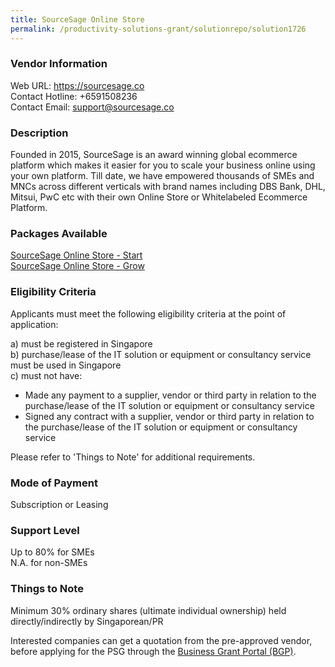 ```yaml
---
title: SourceSage Online Store
permalink: /productivity-solutions-grant/solutionrepo/solution1726
---
```


### Vendor Information
Web URL: https://sourcesage.co <br>Contact Hotline: +6591508236 <br>Contact Email: support@sourcesage.co <br>

### Description

Founded in 2015, SourceSage is an award winning global ecommerce platform which makes it easier for you to scale your business online using your own platform. Till date, we have empowered thousands of SMEs and MNCs across different verticals with brand names including DBS Bank, DHL, Mitsui, PwC etc with their own Online Store or Whitelabeled Ecommerce Platform.

### Packages Available

<a href='https://www.gobusiness.gov.sg/images/psg/Desensitised_Sourcesage_Annex_3_Part_1.pdf' target='_blank'>SourceSage Online Store - Start</a><br/>
<a href='https://www.gobusiness.gov.sg/images/psg/Desensitised_Sourcesage_Annex_3_Part_2.pdf' target='_blank'>SourceSage Online Store - Grow</a><br/>

### Eligibility Criteria

Applicants must meet the following eligibility criteria at the point of application:

a) must be registered in Singapore <br>
b) purchase/lease of the IT solution or equipment or consultancy service must be used in Singapore <br>
c) must not have:
- Made any payment to a supplier, vendor or third party in relation to the purchase/lease of the IT solution or equipment or consultancy service
- Signed any contract with a supplier, vendor or third party in relation to the purchase/lease of the IT solution or equipment or consultancy service

Please refer to 'Things to Note' for additional requirements.

### Mode of Payment
Subscription or Leasing

### Support Level
Up to 80% for SMEs <br>
N.A. for non-SMEs

### Things to Note
Minimum 30% ordinary shares (ultimate individual ownership) held directly/indirectly by Singaporean/PR

Interested companies can get a quotation from the pre-approved vendor, before applying for the PSG through the <a target='_blank' href='https://www.businessgrants.gov.sg/'>Business Grant Portal (BGP)</a>.
